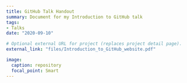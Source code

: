```yaml
---
title: GitHub Talk Handout
summary: Document for my Introduction to GitHub talk
tags:
- Talks
date: "2020-09-10"

# Optional external URL for project (replaces project detail page).
external_link: "files/Introduction_to_GitHub_website.pdf"

image:
  caption: repository
  focal_point: Smart
---
```

